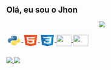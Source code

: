 ## Olá, eu sou o Jhon

<div align="center">
  <a href="https://github.com/jhonxl"</a>
  <img height="180em" src="https://github-readme-stats.vercel.app/api/top-langs/?username=jhonxl&layout=compact&langs_count=7&theme=dark"/>

  </div>

<div style="display: inline_block"><br>
  <img align="center" alt="jhon-Python" height="30" width="40" src="https://raw.githubusercontent.com/devicons/devicon/master/icons/python/python-original.svg">
  <img align="center" height="30" width="40" src="https://raw.githubusercontent.com/devicons/devicon/master/icons/html5/html5-original.svg">
  <img align="center" height="30" width="40" src="https://raw.githubusercontent.com/devicons/devicon/master/icons/css3/css3-original.svg">
  <img align="center" height="30" width="40" src="https://cdn.jsdelivr.net/gh/devicons/devicon@latest/icons/bootstrap/bootstrap-original.svg" />
  <img align="center" height="30" width="40" src="https://cdn.jsdelivr.net/gh/devicons/devicon@latest/icons/javascript/javascript-original.svg" />
          
          
          
          
</div>

##

<div>
  <a href="https://instagram.com/_jhonrr?igshid=YmMyMTA2M2Y=" target="_blank">
    <img src="https://img.shields.io/badge/-Instagram-%23E4405F?style=for-the-badge&logo=instagram&logoColor=white">
  </a>
  <a href="https://www.linkedin.com/in/jhonxl" target="_blank">
    <img src="https://img.shields.io/badge/-LinkedIn-blue?style=for-the-badge&logo=linkedin&logoColor=white">
  </a>
</div>

